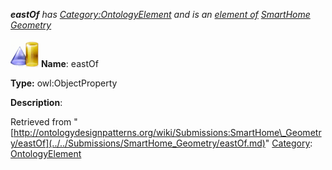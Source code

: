 ___eastOf__ has [Category:OntologyElement](../../Category/OntologyElement.md "Category:OntologyElement") and is an [element of](../../Property/ElementOf.md "Property:ElementOf") [SmartHome Geometry](../../Submissions/SmartHome_Geometry.md "Submissions:SmartHome Geometry")_


  




[![ObjectProperty](../../images/thumb/c/c3/ObjectProperty.gif/45px-ObjectProperty.gif)](../../Image/ObjectProperty.gif.md "ObjectProperty")
__Name__: eastOf 


__Type:__ owl:ObjectProperty 


__Description__: 





Retrieved from "[http://ontologydesignpatterns.org/wiki/Submissions:SmartHome\_Geometry/eastOf](../../Submissions/SmartHome_Geometry/eastOf.md)"
 [Category](http://ontologydesignpatterns.org/wiki/Special:Categories "Special:Categories"): [OntologyElement](../../Category/OntologyElement.md "Category:OntologyElement")